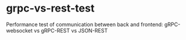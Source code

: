 # grpc-vs-rest-test
Performance test of communication between back and frontend: gRPC-websocket vs gRPC-REST vs JSON-REST
